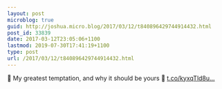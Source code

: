 ```yaml
---
layout: post
microblog: true
guid: http://joshua.micro.blog/2017/03/12/t840896429744914432.html
post_id: 33839
date: 2017-03-12T23:05:06+1100
lastmod: 2019-07-30T17:41:19+1100
type: post
url: /2017/03/12/t840896429744914432.html
---
```

💼 My greatest temptation, and why it should be yours 📰 [t.co/kyxqTld8u...](https://t.co/kyxqTld8uv)
